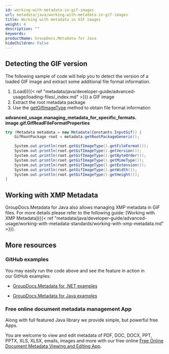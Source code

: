 ```yaml
---
id: working-with-metadata-in-gif-images
url: metadata/java/working-with-metadata-in-gif-images
title: Working with metadata in GIF images
weight: 4
description: ""
keywords: 
productName: GroupDocs.Metadata for Java
hideChildren: False
---
```

## Detecting the GIF version

The following sample of code will help you to detect the version of a loaded GIF image and extract some additional file format information.

1.  [Load]({{< ref "metadata/java/developer-guide/advanced-usage/loading-files/_index.md" >}}) a GIF image
2.  Extract the root metadata package
3.  Use the [getGifImageType](https://apireference.groupdocs.com/metadata/java/com.groupdocs.metadata.core/GifRootPackage#getGifImageType()) method to obtain file format information

**advanced\_usage.managing\_metadata\_for\_specific\_formats.<WBR>image.gif.GifReadFileFormatProperties**

```csharp
try (Metadata metadata = new Metadata(Constants.InputGif)) {
	GifRootPackage root = metadata.getRootPackageGeneric();

	System.out.println(root.getGifImageType().getFileFormat());
	System.out.println(root.getGifImageType().getVersion());
	System.out.println(root.getGifImageType().getByteOrder());
	System.out.println(root.getGifImageType().getMimeType());
	System.out.println(root.getGifImageType().getExtension());
	System.out.println(root.getGifImageType().getWidth());
	System.out.println(root.getGifImageType().getHeight());
}
```

## Working with XMP Metadata

GroupDocs.Metadata for Java also allows managing XMP metadata in GIF files. For more details please refer to the following guide: [Working with XMP Metadata]({{< ref "metadata/java/developer-guide/advanced-usage/working-with-metadata-standards/working-with-xmp-metadata.md" >}}).

## More resources

### GitHub examples

You may easily run the code above and see the feature in action in our GitHub examples:

*   [GroupDocs.Metadata for .NET examples](https://github.com/groupdocs-metadata/GroupDocs.Metadata-for-.NET)
    
*   [GroupDocs.Metadata for Java examples](https://github.com/groupdocs-metadata/GroupDocs.Metadata-for-Java)
    

### Free online document metadata management App

Along with full featured Java library we provide simple, but powerful free Apps.

You are welcome to view and edit metadata of PDF, DOC, DOCX, PPT, PPTX, XLS, XLSX, emails, images and more with our free online [Free Online Document Metadata Viewing and Editing App](https://products.groupdocs.app/metadata).
